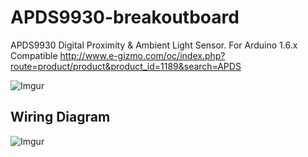 # APDS9930-breakoutboard
APDS9930 Digital Proximity &amp; Ambient Light Sensor. For Arduino 1.6.x Compatible
<http://www.e-gizmo.com/oc/index.php?route=product/product&product_id=1189&search=APDS>

![Imgur](http://i.imgur.com/r2lC26T.jpg)

Wiring Diagram
------

![Imgur](http://i.imgur.com/EUon3GK.png)
